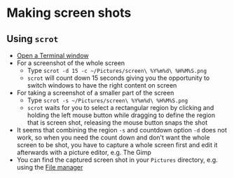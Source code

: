 # Making screen shots

## Using `scrot`

* [Open a Terminal window](./open-terminal.md)
* For a screenshot of the whole screen
  * Type `scrot -d 15 -c ~/Pictures/screen\ %Y%m%d\ %H%M%S.png`
  * `scrot` will count down 15 seconds giving you the opportunity to switch windows to have the right content on screen
* For taking a screenshot of a smaller part of the screen
  * Type `scrot -s ~/Pictures/screen\ %Y%m%d\ %H%M%S.png`
  * `scrot` waits for you to select a rectangular region by clicking and holding the left mouse button while dragging to define the
    region that is screen shot, releasing the mouse button snaps the shot
* It seems that combining the region `-s` and countdown option `-d` does not work, so when you need the count down and don't want the whole screen to be shot, you have to capture a whole screen first and edit it afterwards with a picture editor, e.g. The Gimp
* You can find the captured screen shot in your `Pictures` directory, e.g. using the [File manager](./file-manager.md)
